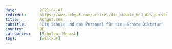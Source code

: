 ```yaml
---
date:          2021-04-07
redirect:      https://www.achgut.com/artikel/die_schule_und_das_personal_fuer_dnaechste_ikatur
title:         Achgut.com
subtitle:      'Die Schule und das Personal für die nächste Diktatur'
country:       DE
categories:    [Schulen, Mensch]
tags:          [willkür]
---
```


